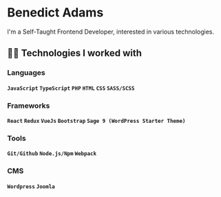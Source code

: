 # Benedict Adams

I'm a Self-Taught Frontend Developer, interested in various technologies.

## :man_technologist: Technologies I worked with
### Languages
**`JavaScript` `TypeScript` `PHP` `HTML` `CSS` `SASS/SCSS`**
### Frameworks
**`React` `Redux` `VueJs` `Bootstrap` `Sage 9 (WordPress Starter Theme)`**
### Tools
**`Git/Github` `Node.js/Npm` `Webpack`**
### CMS
**`Wordpress` `Joomla`**

<!--
**benada002/benada002** is a ✨ _special_ ✨ repository because its `README.md` (this file) appears on your GitHub profile.

Here are some ideas to get you started:

- 🔭 I’m currently working on ...
- 🌱 I’m currently learning ...
- 👯 I’m looking to collaborate on ...
- 🤔 I’m looking for help with ...
- 💬 Ask me about ...
- 📫 How to reach me: ...
- 😄 Pronouns: ...
- ⚡ Fun fact: ...
-->
